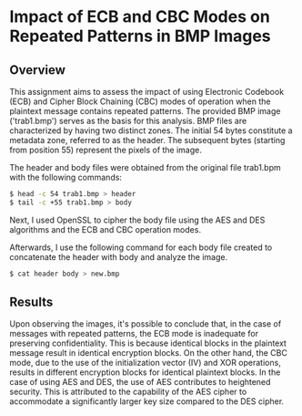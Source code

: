 # Impact of ECB and CBC Modes on Repeated Patterns in BMP Images


## Overview

This assignment aims to assess the impact of using Electronic Codebook (ECB) and Cipher Block Chaining (CBC) modes of operation when the plaintext message contains repeated patterns. The provided BMP image ('trab1.bmp') serves as the basis for this analysis.
BMP files are characterized by having two distinct zones. The initial 54 bytes constitute a metadata zone, referred to as the header. The subsequent bytes (starting from position 55) represent the pixels of the image.

The header and body files were obtained from the original file trab1.bpm with the following commands:
```bash
$ head -c 54 trab1.bmp > header
$ tail -c +55 trab1.bmp > body
```
Next, I used OpenSSL to cipher the body file using the AES and DES algorithms and the ECB and CBC operation modes.

Afterwards, I use the following command for each body file created to concatenate the header with body and analyze the image.
```bash
$ cat header body > new.bmp
```

## Results

Upon observing the images, it's possible to conclude that, in the case of messages with repeated patterns, the ECB mode is inadequate for preserving confidentiality. This is because identical blocks in the plaintext message result in identical encryption blocks. On the other hand, the CBC mode, due to the use of the initialization vector (IV) and XOR operations, results in different encryption blocks for identical plaintext blocks.
In the case of using AES and DES, the use of AES contributes to heightened security. This is attributed to the capability of the AES cipher to accommodate a significantly larger key size compared to the DES cipher.